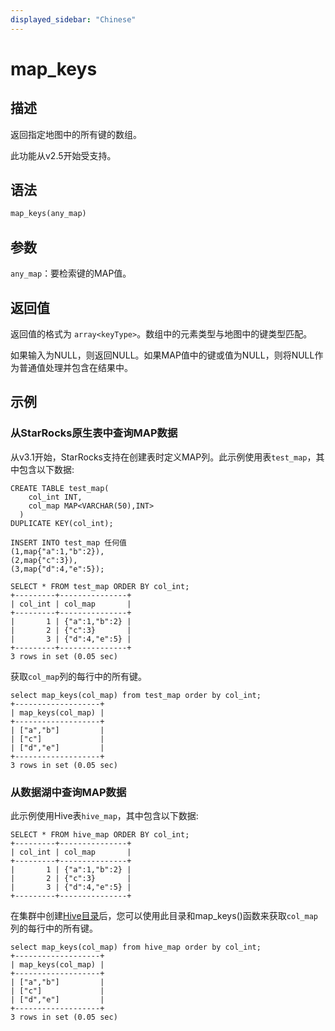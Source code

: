 ```yaml
---
displayed_sidebar: "Chinese"
---
```


# map_keys

## 描述

返回指定地图中的所有键的数组。

此功能从v2.5开始受支持。

## 语法

```Haskell
map_keys(any_map)
```

## 参数

`any_map`：要检索键的MAP值。

## 返回值

返回值的格式为 `array<keyType>`。数组中的元素类型与地图中的键类型匹配。

如果输入为NULL，则返回NULL。如果MAP值中的键或值为NULL，则将NULL作为普通值处理并包含在结果中。

## 示例

### 从StarRocks原生表中查询MAP数据

从v3.1开始，StarRocks支持在创建表时定义MAP列。此示例使用表`test_map`，其中包含以下数据:

```Plain
CREATE TABLE test_map(
    col_int INT,
    col_map MAP<VARCHAR(50),INT>
  )
DUPLICATE KEY(col_int);

INSERT INTO test_map 任何值
(1,map{"a":1,"b":2}),
(2,map{"c":3}),
(3,map{"d":4,"e":5});

SELECT * FROM test_map ORDER BY col_int;
+---------+---------------+
| col_int | col_map       |
+---------+---------------+
|       1 | {"a":1,"b":2} |
|       2 | {"c":3}       |
|       3 | {"d":4,"e":5} |
+---------+---------------+
3 rows in set (0.05 sec)
```

获取`col_map`列的每行中的所有键。

```Plaintext
select map_keys(col_map) from test_map order by col_int;
+-------------------+
| map_keys(col_map) |
+-------------------+
| ["a","b"]         |
| ["c"]             |
| ["d","e"]         |
+-------------------+
3 rows in set (0.05 sec)
```

### 从数据湖中查询MAP数据

此示例使用Hive表`hive_map`，其中包含以下数据:

```Plaintext
SELECT * FROM hive_map ORDER BY col_int;
+---------+---------------+
| col_int | col_map       |
+---------+---------------+
|       1 | {"a":1,"b":2} |
|       2 | {"c":3}       |
|       3 | {"d":4,"e":5} |
+---------+---------------+
```

在集群中创建[Hive目录](../../../data_source/catalog/hive_catalog.md#create-a-hive-catalog)后，您可以使用此目录和map_keys()函数来获取`col_map`列的每行中的所有键。

```Plaintext
select map_keys(col_map) from hive_map order by col_int;
+-------------------+
| map_keys(col_map) |
+-------------------+
| ["a","b"]         |
| ["c"]             |
| ["d","e"]         |
+-------------------+
3 rows in set (0.05 sec)
```